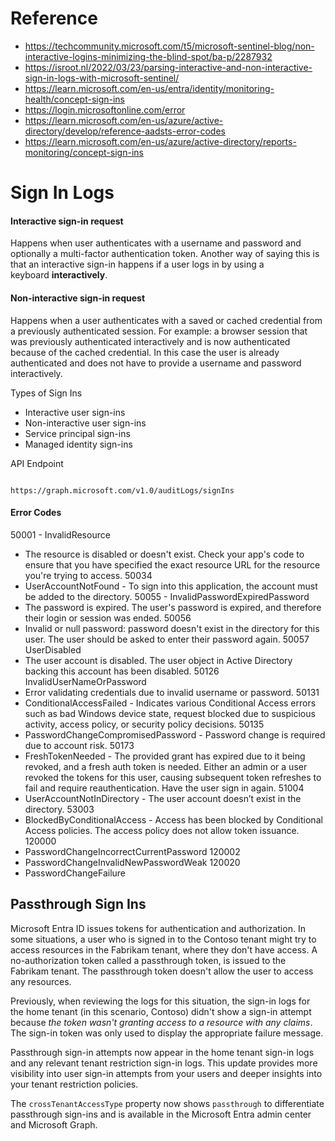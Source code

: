 # Reference
- https://techcommunity.microsoft.com/t5/microsoft-sentinel-blog/non-interactive-logins-minimizing-the-blind-spot/ba-p/2287932
- https://isroot.nl/2022/03/23/parsing-interactive-and-non-interactive-sign-in-logs-with-microsoft-sentinel/
- https://learn.microsoft.com/en-us/entra/identity/monitoring-health/concept-sign-ins
- https://login.microsoftonline.com/error
- https://learn.microsoft.com/en-us/azure/active-directory/develop/reference-aadsts-error-codes
- https://learn.microsoft.com/en-us/azure/active-directory/reports-monitoring/concept-sign-ins

# Sign In Logs
#### Interactive sign-in request
Happens when user authenticates with a username and password and optionally a multi-factor authentication token. Another way of saying this is that an interactive sign-in happens if a user logs in by using a keyboard **interactively**.

#### Non-interactive sign-in request
Happens when a user authenticates with a saved or cached credential from a previously authenticated session. For example: a browser session that was previously authenticated interactively and is now authenticated because of the cached credential. In this case the user is already authenticated and does not have to provide a username and password interactively.

Types of Sign Ins
- Interactive user sign-ins
- Non-interactive user sign-ins
- Service principal sign-ins
- Managed identity sign-ins

API Endpoint
~~~

https://graph.microsoft.com/v1.0/auditLogs/signIns

~~~

#### Error Codes
50001 - InvalidResource
- The resource is disabled or doesn't exist. Check your app's code to ensure that you have specified the exact resource URL for the resource you're trying to access.
50034
- UserAccountNotFound - To sign into this application, the account must be added to the directory.
50055 - InvalidPasswordExpiredPassword
- The password is expired. The user's password is expired, and therefore their login or session was ended.
50056
- Invalid or null password: password doesn't exist in the directory for this user. The user should be asked to enter their password again.
50057 UserDisabled
- The user account is disabled. The user object in Active Directory backing this account has been disabled.
50126 InvalidUserNameOrPassword
- Error validating credentials due to invalid username or password.
50131
- ConditionalAccessFailed - Indicates various Conditional Access errors such as bad Windows device state, request blocked due to suspicious activity, access policy, or security policy decisions.
50135
- PasswordChangeCompromisedPassword - Password change is required due to account risk.
50173
- FreshTokenNeeded - The provided grant has expired due to it being revoked, and a fresh auth token is needed. Either an admin or a user revoked the tokens for this user, causing subsequent token refreshes to fail and require reauthentication. Have the user sign in again.
51004
- UserAccountNotInDirectory - The user account doesn’t exist in the directory.
53003
- BlockedByConditionalAccess - Access has been blocked by Conditional Access policies. The access policy does not allow token issuance.
120000
- PasswordChangeIncorrectCurrentPassword
120002
- PasswordChangeInvalidNewPasswordWeak
120020
- PasswordChangeFailure

## Passthrough Sign Ins 

Microsoft Entra ID issues tokens for authentication and authorization. In some situations, a user who is signed in to the Contoso tenant might try to access resources in the Fabrikam tenant, where they don't have access. A no-authorization token called a passthrough token, is issued to the Fabrikam tenant. The passthrough token doesn't allow the user to access any resources.

Previously, when reviewing the logs for this situation, the sign-in logs for the home tenant (in this scenario, Contoso) didn't show a sign-in attempt because _the token wasn't granting access to a resource with any claims_. The sign-in token was only used to display the appropriate failure message.

Passthrough sign-in attempts now appear in the home tenant sign-in logs and any relevant tenant restriction sign-in logs. This update provides more visibility into user sign-in attempts from your users and deeper insights into your tenant restriction policies.

The `crossTenantAccessType` property now shows `passthrough` to differentiate passthrough sign-ins and is available in the Microsoft Entra admin center and Microsoft Graph.